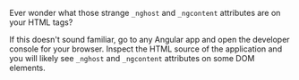 Ever wonder what those strange `_nghost` and `_ngcontent` attributes are on your HTML tags?

If this doesn't sound familiar, go to any Angular app and open the developer console for your browser. Inspect the HTML source of the application and you will likely see `_nghost` and `_ngcontent` attributes on some DOM elements.
